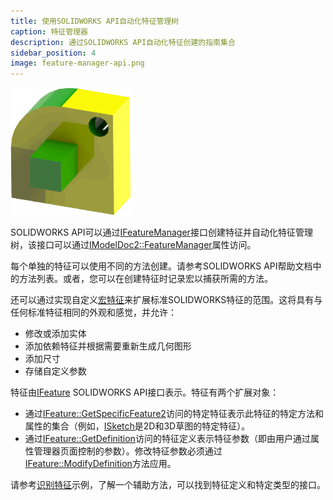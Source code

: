 ```yaml
---
title: 使用SOLIDWORKS API自动化特征管理树
caption: 特征管理器
description: 通过SOLIDWORKS API自动化特征创建的指南集合
sidebar_position: 4
image: feature-manager-api.png
---
```

![通过API自动化特征创建](feature-manager-api.png)

SOLIDWORKS API可以通过[IFeatureManager](https://help.solidworks.com/2013/english/api/sldworksapi/SolidWorks.Interop.sldworks~SolidWorks.Interop.sldworks.IFeatureManager.html)接口创建特征并自动化特征管理树，该接口可以通过[IModelDoc2::FeatureManager](https://help.solidworks.com/2013/english/api/sldworksapi/solidworks.interop.sldworks~solidworks.interop.sldworks.imodeldoc2~featuremanager.html)属性访问。

每个单独的特征可以使用不同的方法创建。请参考SOLIDWORKS API帮助文档中的方法列表。或者，您可以在创建特征时记录宏以捕获所需的方法。

还可以通过实现自定义[宏特征](https://help.solidworks.com/2013/english/api/sldworksapiprogguide/macro_features/overview_of_macro_features.htm)来扩展标准SOLIDWORKS特征的范围。这将具有与任何标准特征相同的外观和感觉，并允许：

* 修改或添加实体
* 添加依赖特征并根据需要重新生成几何图形
* 添加尺寸
* 存储自定义参数

特征由[IFeature](https://help.solidworks.com/2012/english/api/sldworksapi/solidworks.interop.sldworks~solidworks.interop.sldworks.ifeature.html) SOLIDWORKS API接口表示。特征有两个扩展对象：

* 通过[IFeature::GetSpecificFeature2](https://help.solidworks.com/2012/english/api/sldworksapi/SolidWorks.Interop.sldworks~SolidWorks.Interop.sldworks.IFeature~GetSpecificFeature2.html)访问的特定特征表示此特征的特定方法和属性的集合（例如，[ISketch](https://help.solidworks.com/2012/english/api/sldworksapi/solidworks.interop.sldworks~solidworks.interop.sldworks.isketch_members.html)是2D和3D草图的特定特征）。
* 通过[IFeature::GetDefinition](https://help.solidworks.com/2012/english/api/sldworksapi/solidworks.interop.sldworks~solidworks.interop.sldworks.ifeature~getdefinition.html)访问的特征定义表示特征参数（即由用户通过属性管理器页面控制的参数）。修改特征参数必须通过[IFeature::ModifyDefinition](https://help.solidworks.com/2012/english/api/sldworksapi/solidworks.interop.sldworks~solidworks.interop.sldworks.ifeature~modifydefinition.html)方法应用。

请参考[识别特征](identify-feature)示例，了解一个辅助方法，可以找到特征定义和特定类型的接口。